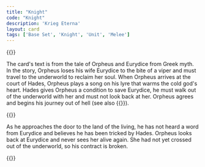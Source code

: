 ```yaml
---
title: "Knight"
code: "Knight"
description: 'Krieg Eterna'
layout: card
tags: ['Base Set', 'Knight', 'Unit', 'Melee']
---
```

{{<card-detail-page title="Knight" artwork="God Speed! by Edmund Leighton (1900)" >}}
<p>
The card's text is from the tale of Orpheus and Eurydice from Greek myth. In the story, Orpheus loses his wife Eurydice to the bite of a viper and must travel to the underworld to reclaim her soul. When Orpheus arrives at the court of Hades, Orpheus plays a song on his lyre that warms the cold god's heart. Hades gives Orpheus a condition to save Eurydice, he must walk out of the underworld with her and must not look back at her. Orpheus agrees and begins his journey out of hell (see also {{<cardlink name="Styx">}}). 
</p>
{{<card-detail-image file="eurydice.jpg">}}
<p>
As he approaches the door to the land of the living, he has not heard a word from Eurydice and believes he has been tricked by Hades. Orpheus looks back at Eurydice and never sees her alive again. She had not yet crossed out of the underworld, so his contract is broken.
</p>
{{</card-detail-page>}}